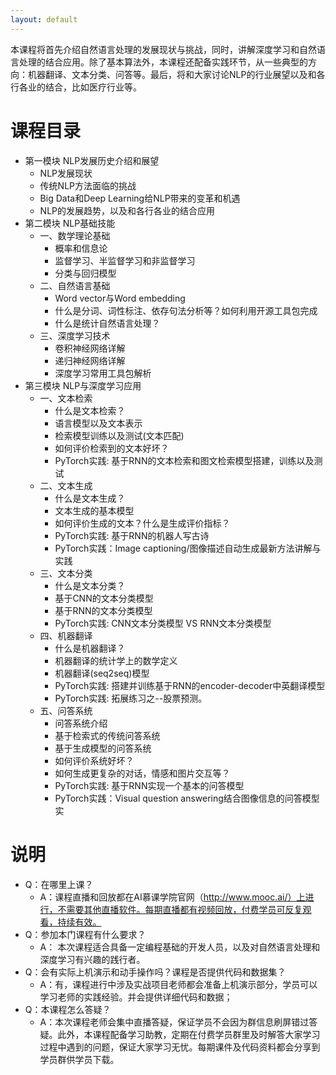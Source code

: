 ```yaml
---
layout: default
---
```


本课程将首先介绍自然语言处理的发展现状与挑战，同时，讲解深度学习和自然语言处理的结合应用。除了基本算法外，本课程还配备实践环节，从一些典型的方向：机器翻译、文本分类、问答等。最后，将和大家讨论NLP的行业展望以及和各行各业的结合，比如医疗行业等。

# [](#header-1)课程目录 
- 第一模块 NLP发展历史介绍和展望 
  - NLP发展现状
  - 传统NLP方法面临的挑战
  - Big Data和Deep Learning给NLP带来的变革和机遇
  - NLP的发展趋势，以及和各行各业的结合应用
- 第二模块 NLP基础技能
  - 一、数学理论基础
    - 概率和信息论
    - 监督学习、半监督学习和非监督学习
    - 分类与回归模型
  - 二、自然语言基础
    - Word vector与Word embedding
    - 什么是分词、词性标注、依存句法分析等？如何利用开源工具包完成
    - 什么是统计自然语言处理？
  - 三、深度学习技术
    - 卷积神经网络详解
    - 递归神经网络详解
    - 深度学习常用工具包解析
- 第三模块 NLP与深度学习应用
  - 一、文本检索
    - 什么是文本检索？
    - 语言模型以及文本表示
    - 检索模型训练以及测试(文本匹配)
    - 如何评价检索到的文本好坏？
    - PyTorch实践: 基于RNN的文本检索和图文检索模型搭建，训练以及测试
  - 二、文本生成
    - 什么是文本生成？
    - 文本生成的基本模型
    - 如何评价生成的文本？什么是生成评价指标？
    - PyTorch实践: 基于RNN的机器人写古诗
    - PyTorch实践：Image captioning/图像描述自动生成最新方法讲解与实践
  - 三、文本分类
    - 什么是文本分类？
    - 基于CNN的文本分类模型
    - 基于RNN的文本分类模型
    - PyTorch实践: CNN文本分类模型 VS RNN文本分类模型
  - 四、机器翻译
    - 什么是机器翻译？
    - 机器翻译的统计学上的数学定义
    - 机器翻译(seq2seq)模型
    - PyTorch实践: 搭建并训练基于RNN的encoder-decoder中英翻译模型
    - PyTorch实践: 拓展练习之--股票预测。
  - 五、问答系统
    - 问答系统介绍
    - 基于检索式的传统问答系统
    - 基于生成模型的问答系统
    - 如何评价系统好坏？
    - 如何生成更复杂的对话，情感和图片交互等？
    - PyTorch实践: 基于RNN实现一个基本的问答模型
    - PyTorch实践：Visual question answering结合图像信息的问答模型实


# [](#header-1)说明
- Q：在哪里上课？
  - A：课程直播和回放都在AI慕课学院官网（http://www.mooc.ai/）上进行，不需要其他直播软件。每期直播都有视频回放，付费学员可反复观看，持续有效。
- Q：参加本门课程有什么要求？
  - A： 本次课程适合具备一定编程基础的开发人员，以及对自然语言处理和深度学习有兴趣的践行者。
- Q：会有实际上机演示和动手操作吗？课程是否提供代码和数据集？
  - A：有，课程进行中涉及实战项目老师都会准备上机演示部分，学员可以学习老师的实践经验。并会提供详细代码和数据；
- Q：本课程怎么答疑？
  - A：本次课程老师会集中直播答疑，保证学员不会因为群信息刷屏错过答疑。此外，本课程配备学习助教，定期在付费学员群里及时解答大家学习过程中遇到的问题，保证大家学习无忧。每期课件及代码资料都会分享到学员群供学员下载。
